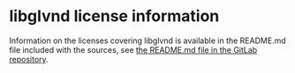 # libglvnd license information

Information on the licenses covering libglvnd is available in the
README.md file included with the sources, see
[the README.md file in the GitLab repository](https://gitlab.freedesktop.org/glvnd/libglvnd/-/blob/master/README.md).
